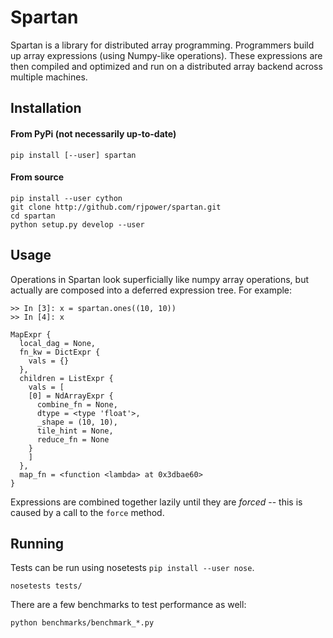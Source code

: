 # Spartan

Spartan is a library for distributed array programming.  Programmers
build up array expressions (using Numpy-like operations).  These 
expressions are then compiled and optimized and run on a distributed
array backend across multiple machines.

## Installation

#### From PyPi (not necessarily up-to-date)
    
    pip install [--user] spartan

#### From source

    pip install --user cython
    git clone http://github.com/rjpower/spartan.git
    cd spartan
    python setup.py develop --user

## Usage

Operations in Spartan look superficially like numpy array operations, but
actually are composed into a deferred expression tree.  For example:

    >> In [3]: x = spartan.ones((10, 10))
    >> In [4]: x

    MapExpr {
      local_dag = None,
      fn_kw = DictExpr {
        vals = {}
      },
      children = ListExpr {
        vals = [
        [0] = NdArrayExpr {
          combine_fn = None,
          dtype = <type 'float'>,
          _shape = (10, 10),
          tile_hint = None,
          reduce_fn = None
        }
        ]
      },
      map_fn = <function <lambda> at 0x3dbae60>
    }


Expressions are combined together lazily until they are *forced* -- this
is caused by a call to the ``force`` method.

## Running

Tests can be run using nosetests `pip install --user nose`.

    nosetests tests/

There are a few benchmarks to test performance as well:

    python benchmarks/benchmark_*.py

